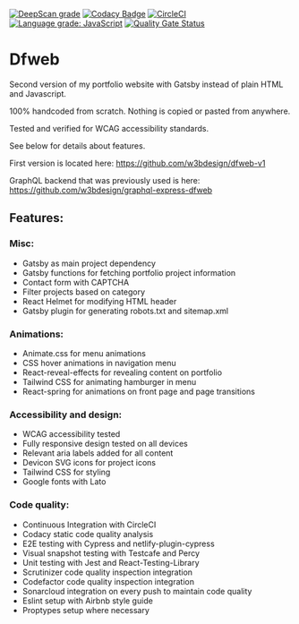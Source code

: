 [![DeepScan grade](https://deepscan.io/api/teams/11080/projects/19507/branches/508466/badge/grade.svg)](https://deepscan.io/dashboard#view=project&tid=11080&pid=19507&bid=508466)
[![Codacy Badge](https://api.codacy.com/project/badge/Grade/ca1f4d3ffd4b40a5ac872428787f1442)](https://app.codacy.com/gh/w3bdesign/dfweb?utm_source=github.com&utm_medium=referral&utm_content=w3bdesign/dfweb&utm_campaign=Badge_Grade)
[![CircleCI](https://circleci.com/gh/w3bdesign/dfweb/tree/master.svg?style=shield)](https://circleci.com/gh/w3bdesign/dfweb)
[![Language grade: JavaScript](https://img.shields.io/lgtm/grade/javascript/g/w3bdesign/dfweb.svg?logo=lgtm&logoWidth=18)](https://lgtm.com/projects/g/w3bdesign/dfweb/context:javascript)
[![Quality Gate Status](https://sonarcloud.io/api/project_badges/measure?project=w3bdesign_dfweb&metric=alert_status)](https://sonarcloud.io/dashboard?id=w3bdesign_dfweb)

# Dfweb

Second version of my portfolio website with Gatsby instead of plain HTML and Javascript.

100% handcoded from scratch. Nothing is copied or pasted from anywhere.

Tested and verified for WCAG accessibility standards.

See below for details about features.

First version is located here: <https://github.com/w3bdesign/dfweb-v1>

GraphQL backend that was previously used is here: <https://github.com/w3bdesign/graphql-express-dfweb>

## Features:

### Misc:

- Gatsby as main project dependency
- Gatsby functions for fetching portfolio project information
- Contact form with CAPTCHA
- Filter projects based on category
- React Helmet for modifying HTML header
- Gatsby plugin for generating robots.txt and sitemap.xml

### Animations:

- Animate.css for menu animations
- CSS hover animations in navigation menu
- React-reveal-effects for revealing content on portfolio
- Tailwind CSS for animating hamburger in menu
- React-spring for animations on front page and page transitions

### Accessibility and design:

- WCAG accessibility tested
- Fully responsive design tested on all devices
- Relevant aria labels added for all content
- Devicon SVG icons for project icons
- Tailwind CSS for styling
- Google fonts with Lato

### Code quality:

- Continuous Integration with CircleCI
- Codacy static code quality analysis
- E2E testing with Cypress and netlify-plugin-cypress
- Visual snapshot testing with Testcafe and Percy
- Unit testing with Jest and React-Testing-Library
- Scrutinizer code quality inspection integration
- Codefactor code quality inspection integration
- Sonarcloud integration on every push to maintain code quality
- Eslint setup with Airbnb style guide
- Proptypes setup where necessary
